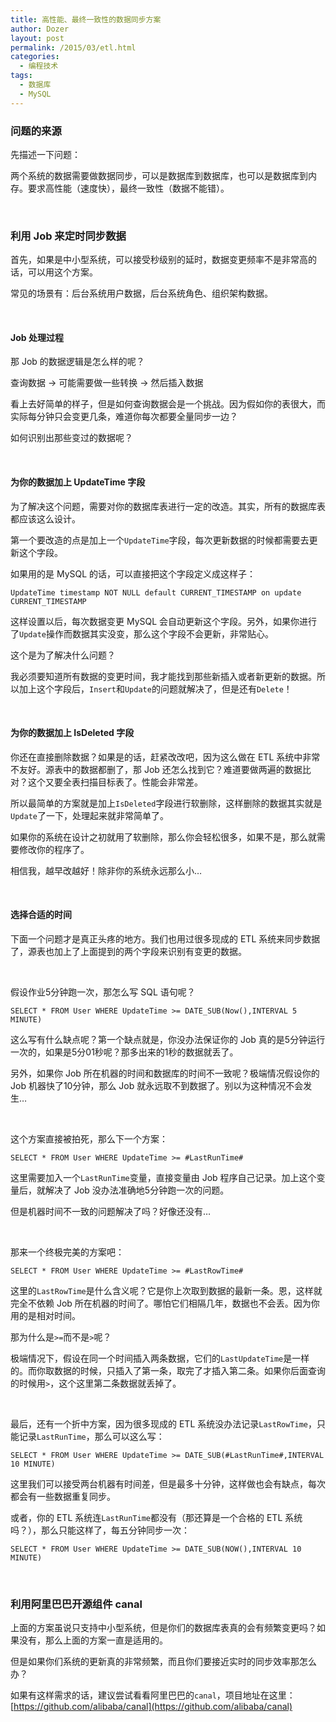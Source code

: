 ```yaml
---
title: 高性能、最终一致性的数据同步方案
author: Dozer
layout: post
permalink: /2015/03/etl.html
categories:
  - 编程技术
tags:
  - 数据库
  - MySQL
---
```


### 问题的来源

先描述一下问题：

两个系统的数据需要做数据同步，可以是数据库到数据库，也可以是数据库到内存。要求高性能（速度快），最终一致性（数据不能错）。

<!--more-->

&nbsp;

### 利用 Job 来定时同步数据

首先，如果是中小型系统，可以接受秒级别的延时，数据变更频率不是非常高的话，可以用这个方案。

常见的场景有：后台系统用户数据，后台系统角色、组织架构数据。

&nbsp;

#### Job 处理过程

那 Job 的数据逻辑是怎么样的呢？

查询数据 -> 可能需要做一些转换 -> 然后插入数据

看上去好简单的样子，但是如何查询数据会是一个挑战。因为假如你的表很大，而实际每分钟只会变更几条，难道你每次都要全量同步一边？

如何识别出那些变过的数据呢？

&nbsp;

#### 为你的数据加上 UpdateTime 字段

为了解决这个问题，需要对你的数据库表进行一定的改造。其实，所有的数据库表都应该这么设计。

第一个要改造的点是加上一个`UpdateTime`字段，每次更新数据的时候都需要去更新这个字段。

如果用的是 MySQL 的话，可以直接把这个字段定义成这样子：

`UpdateTime timestamp NOT NULL default CURRENT_TIMESTAMP on update CURRENT_TIMESTAMP`

这样设置以后，每次数据变更 MySQL 会自动更新这个字段。另外，如果你进行了`Update`操作而数据其实没变，那么这个字段不会更新，非常贴心。

这个是为了解决什么问题？

我必须要知道所有数据的变更时间，我才能找到那些新插入或者新更新的数据。所以加上这个字段后，`Insert`和`Update`的问题就解决了，但是还有`Delete`！

&nbsp;

#### 为你的数据加上 IsDeleted 字段

你还在直接删除数据？如果是的话，赶紧改改吧，因为这么做在 ETL 系统中非常不友好。源表中的数据都删了，那 Job 还怎么找到它？难道要做两遍的数据比对？这个又要全表扫描目标表了。性能会非常差。

所以最简单的方案就是加上`IsDeleted`字段进行软删除，这样删除的数据其实就是`Update`了一下，处理起来就非常简单了。

如果你的系统在设计之初就用了软删除，那么你会轻松很多，如果不是，那么就需要修改你的程序了。

相信我，越早改越好！除非你的系统永远那么小…

&nbsp;

#### 选择合适的时间

下面一个问题才是真正头疼的地方。我们也用过很多现成的 ETL 系统来同步数据了，源表也加上了上面提到的两个字段来识别有变更的数据。


&nbsp;

假设作业5分钟跑一次，那怎么写 SQL 语句呢？

`SELECT * FROM User WHERE UpdateTime >= DATE_SUB(Now(),INTERVAL 5 MINUTE)`

这么写有什么缺点呢？第一个缺点就是，你没办法保证你的 Job 真的是5分钟运行一次的，如果是5分01秒呢？那多出来的1秒的数据就丢了。

另外，如果你 Job 所在机器的时间和数据库的时间不一致呢？极端情况假设你的 Job 机器快了10分钟，那么 Job 就永远取不到数据了。别以为这种情况不会发生…

&nbsp;

这个方案直接被拍死，那么下一个方案：

`SELECT * FROM User WHERE UpdateTime >= #LastRunTime#`

这里需要加入一个`LastRunTime`变量，直接变量由 Job 程序自己记录。加上这个变量后，就解决了 Job 没办法准确地5分钟跑一次的问题。

但是机器时间不一致的问题解决了吗？好像还没有…

&nbsp;

那来一个终极完美的方案吧：

`SELECT * FROM User WHERE UpdateTime >= #LastRowTime#`

这里的`LastRowTime`是什么含义呢？它是你上次取到数据的最新一条。恩，这样就完全不依赖 Job 所在机器的时间了。哪怕它们相隔几年，数据也不会丢。因为你用的是相对时间。

那为什么是`>=`而不是`>`呢？

极端情况下，假设在同一个时间插入两条数据，它们的`LastUpdateTime`是一样的。而你取数据的时候，只插入了第一条，取完了才插入第二条。如果你后面查询的时候用`>`，这个这里第二条数据就丢掉了。

&nbsp;

最后，还有一个折中方案，因为很多现成的 ETL 系统没办法记录`LastRowTime`，只能记录`LastRunTime`，那么可以这么写：

`SELECT * FROM User WHERE UpdateTime >= DATE_SUB(#LastRunTime#,INTERVAL 10 MINUTE)`

这里我们可以接受两台机器有时间差，但是最多十分钟，这样做也会有缺点，每次都会有一些数据重复同步。

或者，你的 ETL 系统连`LastRunTime`都没有（那还算是一个合格的 ETL 系统吗？），那么只能这样了，每五分钟同步一次：

`SELECT * FROM User WHERE UpdateTime >= DATE_SUB(NOW(),INTERVAL 10 MINUTE)`




&nbsp;

### 利用阿里巴巴开源组件 canal

上面的方案虽说只支持中小型系统，但是你们的数据库表真的会有频繁变更吗？如果没有，那么上面的方案一直是适用的。

但是如果你们系统的更新真的非常频繁，而且你们要接近实时的同步效率那怎么办？

如果有这样需求的话，建议尝试看看阿里巴巴的`canal`，项目地址在这里：[https://github.com/alibaba/canal](https://github.com/alibaba/canal)